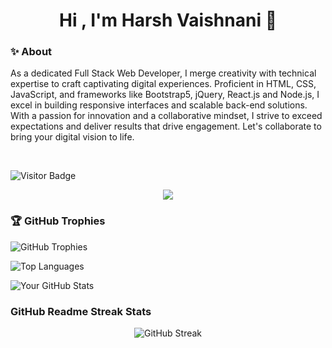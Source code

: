 <h1 align="center"> Hi , I'm Harsh Vaishnani 👋</h1>

<!--
**Harsh-Vaishnani/Harsh-Vaishnani** is a ✨ _special_ ✨ repository because its `README.md` (this file) appears on your GitHub profile.


Here are some ideas to get you started:

- 🔭 I’m currently working on ...
- 🌱 I’m currently learning ...
- 👯 I’m looking to collaborate on ...
- 🤔 I’m looking for help with ...
- 💬 Ask me about ...
- 📫 How to reach me: ...
- 😄 Pronouns: ...
- ⚡ Fun fact: ...
-->


<h3 > ✨ About </h4>
<p>As a dedicated Full Stack Web Developer, I merge creativity with technical expertise to craft captivating digital experiences. Proficient in HTML, CSS, JavaScript, and frameworks like Bootstrap5, jQuery, React.js and Node.js, I excel in building responsive interfaces and scalable back-end solutions. With a passion for innovation and a collaborative mindset, I strive to exceed expectations and deliver results that drive engagement. Let's collaborate to bring your digital vision to life.</p> <br>

![Visitor Badge](https://komarev.com/ghpvc/?username=Harsh-Vaishnani&color=blue&style=flat-square)


<div align="center">
<img src="https://r4.wallpaperflare.com/wallpaper/435/542/549/javascript-google-node-js-html-microsoft-visual-studio-hd-wallpaper-37820829361743c78ebe5d791ed75946.jpg"></div>

<h3>🏆 GitHub Trophies </h3>

![GitHub Trophies](https://github-profile-trophy.vercel.app/?username=Harsh-Vaishnani&theme=radical)

<div>
  
![Top Languages](https://github-readme-stats.vercel.app/api/top-langs/?username=Harsh-Vaishnani&layout=compact&theme=radical)

![Your GitHub Stats](https://github-readme-stats.vercel.app/api?username=Harsh-Vaishnani&show_icons=true&theme=radical)
  
</div>


<h3>GitHub Readme Streak Stats</h3>
<p align="center">
  <img src="https://github-readme-streak-stats.herokuapp.com/?user=Harsh-Vaishnani" alt="GitHub Streak" />
</p> 
